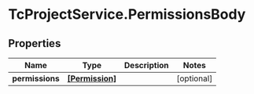 # TcProjectService.PermissionsBody

## Properties
Name | Type | Description | Notes
------------ | ------------- | ------------- | -------------
**permissions** | [**[Permission]**](Permission.md) |  | [optional] 


